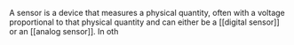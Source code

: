 A sensor is a device that measures a physical quantity, often with a voltage proportional to that physical quantity and can either be a [[digital sensor]] or an [[analog sensor]]. In oth